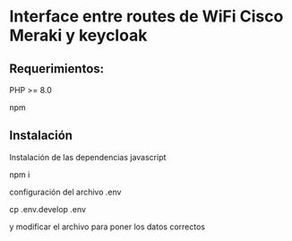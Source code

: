 # Interface entre routes de WiFi Cisco Meraki y keycloak

## Requerimientos:

PHP >= 8.0

npm

## Instalación

Instalación de las dependencias javascript

npm i

configuración del archivo .env

cp .env.develop .env

y modificar el archivo para poner los datos correctos

